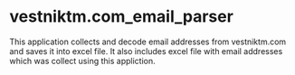 # vestniktm.com_email_parser
This application collects and decode email addresses from vestniktm.com and saves it into excel file. It also includes excel file with email addresses which was collect using this appliction.
